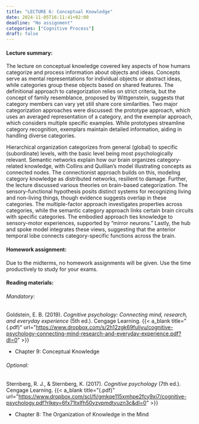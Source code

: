 ```yaml
---
title: "LECTURE 6: Conceptual Knowledge"
date: 2024-11-05T16:11:41+02:00
deadline: "No assignment"
categories: ["Cognitive Process"]
draft: false
---
```


#### Lecture summary:

The lecture on conceptual knowledge covered key aspects of how humans categorize and process information about objects and ideas. Concepts serve as mental representations for individual objects or abstract ideas, while categories group these objects based on shared features. The definitional approach to categorization relies on strict criteria, but the concept of family resemblance, proposed by Wittgenstein, suggests that category members can vary yet still share core similarities. Two major categorization approaches were discussed: the prototype approach, which uses an averaged representation of a category, and the exemplar approach, which considers multiple specific examples. While prototypes streamline category recognition, exemplars maintain detailed information, aiding in handling diverse categories.

Hierarchical organization categorizes from general (global) to specific (subordinate) levels, with the basic level being most psychologically relevant. Semantic networks explain how our brain organizes category-related knowledge, with Collins and Quillian’s model illustrating concepts as connected nodes. The connectionist approach builds on this, modeling category knowledge as distributed networks, resilient to damage. Further, the lecture discussed various theories on brain-based categorization. The sensory-functional hypothesis posits distinct systems for recognizing living and non-living things, though evidence suggests overlap in these categories. The multiple-factor approach investigates properties across categories, while the semantic category approach links certain brain circuits with specific categories. The embodied approach ties knowledge to sensory-motor experiences, supported by “mirror neurons.” Lastly, the hub and spoke model integrates these views, suggesting that the anterior temporal lobe connects category-specific functions across the brain.

#### Homework assignment:

Due to the midterms, no homework assignments will be given. Use the time productively to study for your exams.

#### Reading materials:

###### Mandatory:

Goldstein, E. B. (2019). *Cognitive psychology: Connecting mind, research, and everyday experience* (5th ed.). Cengage Learning. {{< a_blank title="(.pdf)" url="https://www.dropbox.com/s/2h12zgk69fuliyu/cognitive-psychology-connecting-mind-research-and-everyday-experience.pdf?dl=0" >}}

* Chapter 9: Conceptual Knowledge

###### Optional:

Sternberg, R. J., & Sternberg, K. (2017). *Cognitive psychology* (7th ed.). Cengage Learning. {{< a_blank title="(.pdf)" url="https://www.dropbox.com/scl/fi/gmkqe115xmhpe2fcy9xi7/cognitive-psychology.pdf?rlkey=6fx71txlfh50yzvpmdtyuzn3c&dl=0" >}}

* Chapter 8: The Organization of Knowledge in the Mind

